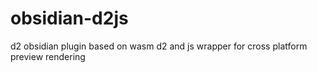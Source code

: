# obsidian-d2js
d2 obsidian plugin based on wasm d2 and js wrapper for cross platform preview rendering
